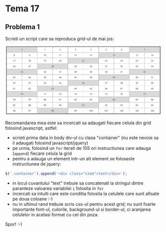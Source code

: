 # Tema 17

## Problema 1
Scrieti un script care sa reproduca grid-ul de mai jos:

![Image of Grid](https://github.com/alexandrudanton/lectii-js/blob/master/teme/imgs/testing_css_grid.png)

Recomandarea mea este sa incercati sa adaugati fiecare celula din grid folosind javascript, astfel:

- scrieti prima data in body div-ul cu clasa "container" (nu este nevoie sa il adaugati folosind javascript/jquery)
- pe urma, folosind un `for` iterati de 105 ori instructiunea care adauga (`append`) fiecare celula la grid
- pentru a adauga un element intr-un alt element se foloseste instructiunea de jquery:
```javascript
$('.container').append('<div class="item">text</div>');
```
- in locul cuvantului "text" trebuie sa concatenati la stringul dintre paranteze valoarea variabilei `i` folosita in `for`
- incercati sa intuiti care este conditia folosita la celulele care sunt afisate pe doua coloane :-)
- nu in ultimul rand trebuie scris css-ul pentru acest grid; nu sunt foarte importante font-ul, culorile, background-ul si border-ul, ci aranjarea celulelor in acelasi format cu cel din poza.

Spor! :-)
